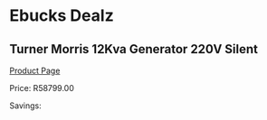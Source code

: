 
# Ebucks Dealz
## Turner Morris 12Kva Generator 220V Silent
[Product Page](https://www.ebucks.com/web/shop/productSelected.do?prodId=873434469&catId=870841698)

Price: R58799.00

Savings: 


	